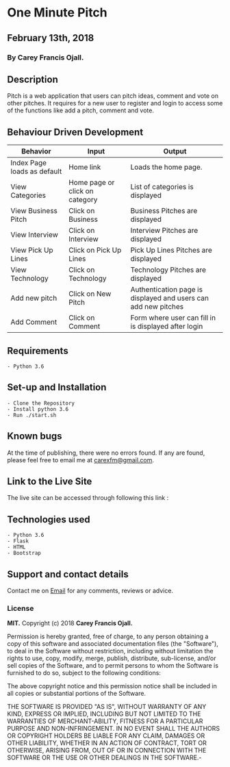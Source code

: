 # One Minute Pitch

## February 13th, 2018

### By **Carey Francis Ojall.**

## Description

Pitch is a web application that users can pitch ideas, comment and vote on other pitches. It requires for a new user to register and login to access some of the functions like add a pitch, comment and vote.

## Behaviour Driven Development

| Behavior            | Input                         | Output                        |
| ------------------- | ----------------------------- | ----------------------------- |
| Index Page loads as default | Home link | Loads the home page. |
| View Categories | Home page or click on category | List of categories is displayed |
| View Business Pitch | Click on Business | Business Pitches are displayed|
| View Interview | Click on Interview | Interview Pitches are displayed|
| View Pick Up Lines | Click on Pick Up Lines | Pick Up Lines Pitches are displayed|
| View Technology | Click on Technology| Technology Pitches are displayed|
| Add new pitch | Click on New Pitch | Authentication page is displayed and users can add new pitches|
| Add Comment | Click on Comment | Form where user can fill in is displayed after login|

## Requirements

    - Python 3.6

## Set-up and Installation

    - Clone the Repository
    - Install python 3.6
    - Run ./start.sh

## Known bugs

At the time of publishing, there were no errors found. If any are found, please feel free to email me at carexfm@gmail.com.

## Link to the Live Site

The live site can be accessed through following this link :

## Technologies used

    - Python 3.6
    - Flask
    - HTML
    - Bootstrap

## Support and contact details

Contact me on [Email](carexfm@gmail.com) for any comments, reviews or advice.

### License

**MIT.**
Copyright (c) 2018 **Carey Francis Ojall.**

Permission is hereby granted, free of charge, to any person obtaining a copy of this software and associated documentation files (the "Software"), to deal in the Software without restriction, including without limitation the rights to use, copy, modify, merge, publish, distribute, sub-license, and/or sell copies of the Software, and to permit persons to whom the Software is furnished to do so, subject to the following conditions:

The above copyright notice and this permission notice shall be included in all copies or substantial portions of the Software.

THE SOFTWARE IS PROVIDED "AS IS", WITHOUT WARRANTY OF ANY KIND, EXPRESS OR IMPLIED, INCLUDING BUT NOT LIMITED TO THE WARRANTIES OF MERCHANT-ABILITY, FITNESS FOR A PARTICULAR PURPOSE AND NON-INFRINGEMENT. IN NO EVENT SHALL THE AUTHORS OR COPYRIGHT HOLDERS BE LIABLE FOR ANY CLAIM, DAMAGES OR OTHER LIABILITY, WHETHER IN AN ACTION OF CONTRACT, TORT OR OTHERWISE, ARISING FROM, OUT OF OR IN CONNECTION WITH THE SOFTWARE OR THE USE OR OTHER DEALINGS IN THE SOFTWARE.-